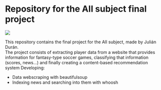 # Repository for the AII subject final project
![](https://img.shields.io/badge/project-developing-red?style=for-the-badge&logo=github)

This repository contains the final project for the AII subject, made by Julián Durán.  
The project consists of extracting player data from a website that provides information for fantasy-type soccer games, classifying that information (scores, news...) and finally creating a content-based recommendation system
Developing:
- Data webscraping with beautifulsoup
- Indexing news and searching into them with whoosh
